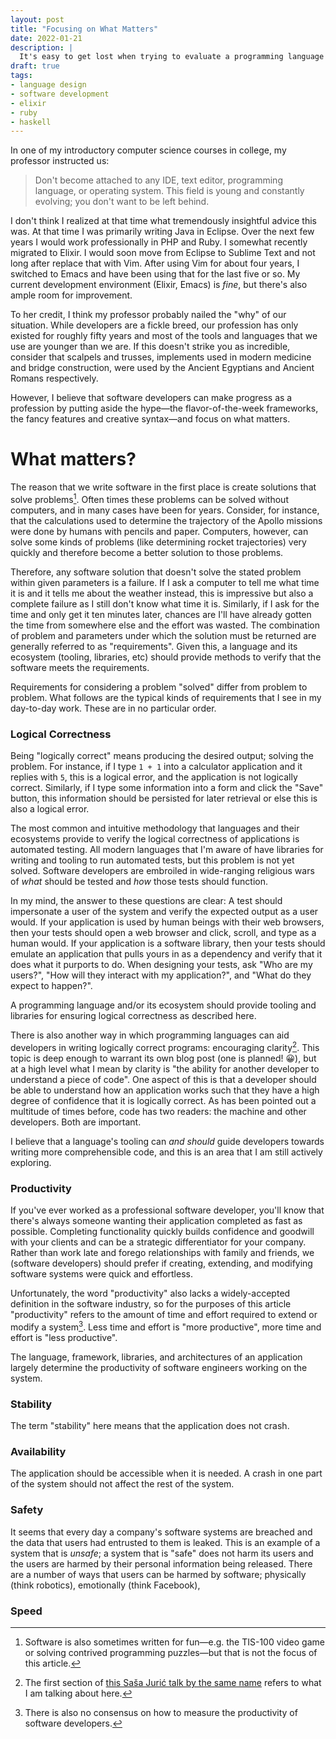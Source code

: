 ```yaml
---
layout: post
title: "Focusing on What Matters"
date: 2022-01-21
description: |
  It's easy to get lost when trying to evaluate a programming language and its ecosystem. Here, I propose a general framework for how developers should evaluate these based on the needs of the industry.
draft: true
tags:
- language design
- software development
- elixir
- ruby
- haskell
---
```


In one of my introductory computer science courses in college, my professor instructed us:

> Don't become attached to any IDE, text editor, programming language, or operating system. This field is young and constantly evolving; you don't want to be left behind.

I don't think I realized at that time what tremendously insightful advice this was. At that time I was primarily writing Java in Eclipse. Over the next few years I would work professionally in PHP and Ruby. I somewhat recently migrated to Elixir. I would soon move from Eclipse to Sublime Text and not long after replace that with Vim. After using Vim for about four years, I switched to Emacs and have been using that for the last five or so. My current development environment (Elixir, Emacs) is _fine_, but there's also ample room for improvement.

To her credit, I think my professor probably nailed the "why" of our situation. While developers are a fickle breed, our profession has only existed for roughly fifty years and most of the tools and languages that we use are younger than we are. If this doesn't strike you as incredible, consider that scalpels and trusses, implements used in modern medicine and bridge construction, were used by the Ancient Egyptians and Ancient Romans respectively.

However, I believe that software developers can make progress as a profession by putting aside the hype—the flavor-of-the-week frameworks, the fancy features and creative syntax—and focus on what matters.

What matters?
=================

The reason that we write software in the first place is create solutions that solve problems[^1]. Often times these problems can be solved without computers, and in many cases have been for years. Consider, for instance, that the calculations used to determine the trajectory of the Apollo missions were done by humans with pencils and paper. Computers, however, can solve some kinds of problems (like determining rocket trajectories) very quickly and therefore become a better solution to those problems.

Therefore, any software solution that doesn't solve the stated problem within given parameters is a failure. If I ask a computer to tell me what time it is and it tells me about the weather instead, this is impressive but also a complete failure as I still don't know what time it is. Similarly, if I ask for the time and only get it ten minutes later, chances are I'll have already gotten the time from somewhere else and the effort was wasted. The combination of problem and parameters under which the solution must be returned are generally referred to as "requirements". Given this, a language and its ecosystem (tooling, libraries, etc) should provide methods to verify that the software meets the requirements.

Requirements for considering a problem "solved" differ from problem to problem. What follows are the typical kinds of requirements that I see in my day-to-day work. These are in no particular order.

### Logical Correctness

Being "logically correct" means producing the desired output; solving the problem. For instance, if I type `1 + 1` into a calculator application and it replies with `5`, this is a logical error, and the application is not logically correct. Similarly, if I type some information into a form and click the "Save" button, this information should be persisted for later retrieval or else this is also a logical error.

The most common and intuitive methodology that languages and their ecosystems provide to verify the logical correctness of applications is automated testing. All modern languages that I'm aware of have libraries for writing and tooling to run automated tests, but this problem is not yet solved. Software developers are embroiled in wide-ranging religious wars of _what_ should be tested and _how_ those tests should function.

In my mind, the answer to these questions are clear: A test should impersonate a user of the system and verify the expected output as a user would. If your application is used by human beings with their web browsers, then your tests should open a web browser and click, scroll, and type as a human would. If your application is a software library, then your tests should emulate an application that pulls yours in as a dependency and verify that it does what it purports to do. When designing your tests, ask "Who are my users?", "How will they interact with my application?", and "What do they expect to happen?".

A programming language and/or its ecosystem should provide tooling and libraries for ensuring logical correctness as described here.

There is also another way in which programming languages can aid developers in writing logically correct programs: encouraging clarity[^2]. This topic is deep enough to warrant its own blog post (one is planned! 😀), but at a high level what I mean by clarity is "the ability for another developer to understand a piece of code". One aspect of this is that a developer should be able to understand how an application works such that they have a high degree of confidence that it is logically correct. As has been pointed out a multitude of times before, code has two readers: the machine and other developers. Both are important.

I believe that a language's tooling can _and should_ guide developers towards writing more comprehensible code, and this is an area that I am still actively exploring.

### Productivity

If you've ever worked as a professional software developer, you'll know that there's always someone wanting their application completed as fast as possible. Completing functionality quickly builds confidence and goodwill with your clients and can be a strategic differentiator for your company. Rather than work late and forego relationships with family and friends, we (software developers) should prefer if creating, extending, and modifying software systems were quick and effortless.

Unfortunately, the word "productivity" also lacks a widely-accepted definition in the software industry, so for the purposes of this article "productivity" refers to the amount of time and effort required to extend or modify a system[^4]. Less time and effort is "more productive", more time and effort is "less productive".

The language, framework, libraries, and architectures of an application largely determine the productivity of software engineers working on the system.

### Stability

The term "stability" here means that the application does not crash.

### Availability

The application should be accessible when it is needed. A crash in one part of the system should not affect the rest of the system.

### Safety

It seems that every day a company's software systems are breached and the data that users had entrusted to them is leaked. This is an example of a system that is _unsafe_; a system that is "safe" does not harm its users and the users are harmed by their personal information being released. There are a number of ways that users can be harmed by software; physically (think robotics), emotionally (think Facebook), 

### Speed

[^1]: Software is also sometimes written for fun—e.g. the TIS-100 video game or solving contrived programming puzzles—but that is not the focus of this article.
[^2]: The first section of [this Saša Jurić talk by the same name] refers to what I am talking about here.
[^4]: There is also no consensus on how to measure the productivity of software developers.

[this Saša Jurić talk by the same name]: https://www.youtube.com/watch?v=6sNmJtoKDCo
[ISWIM]: https://www.cs.cmu.edu/~crary/819-f09/Landin66.pdf
